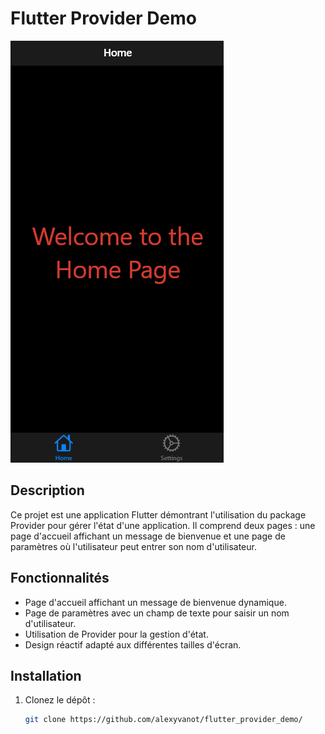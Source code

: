 # Flutter Provider Demo

![Aperçu du programme](</apppage.png>)

## Description

Ce projet est une application Flutter démontrant l'utilisation du package Provider pour gérer l'état d'une application. Il comprend deux pages : une page d'accueil affichant un message de bienvenue et une page de paramètres où l'utilisateur peut entrer son nom d'utilisateur.

## Fonctionnalités

- Page d'accueil affichant un message de bienvenue dynamique.
- Page de paramètres avec un champ de texte pour saisir un nom d'utilisateur.
- Utilisation de Provider pour la gestion d'état.
- Design réactif adapté aux différentes tailles d'écran.

## Installation

1. Clonez le dépôt :

   ```bash
   git clone https://github.com/alexyvanot/flutter_provider_demo/
   ```
